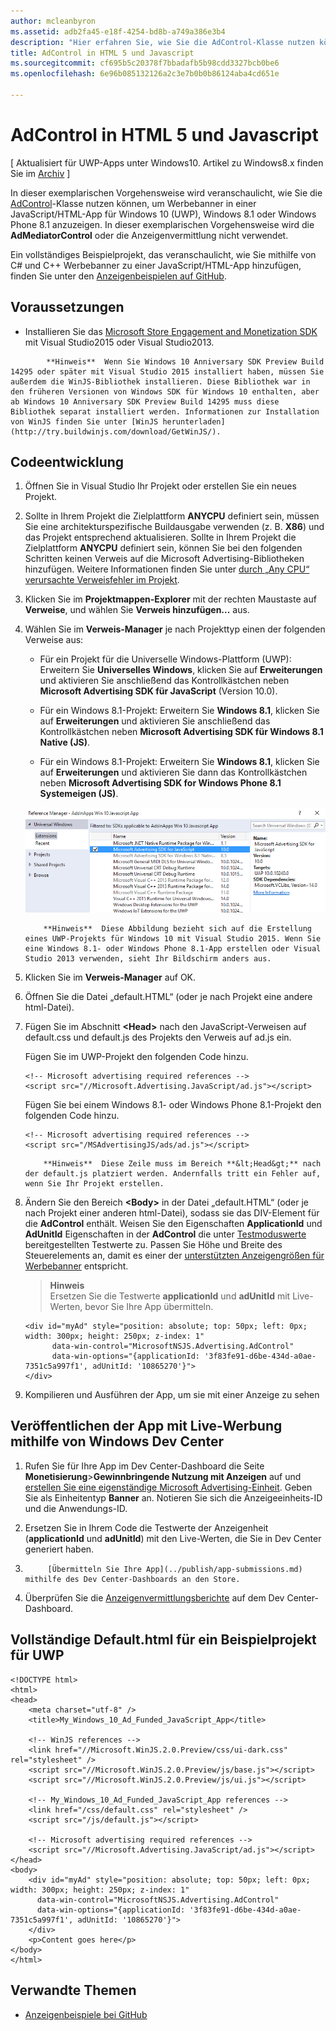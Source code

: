 ```yaml
---
author: mcleanbyron
ms.assetid: adb2fa45-e18f-4254-bd8b-a749a386e3b4
description: "Hier erfahren Sie, wie Sie die AdControl-Klasse nutzen können, um Werbebanner in einer JavaScript/HTML-App für Windows 10 (UWP), Windows 8.1 oder Windows Phone 8.1 anzuzeigen."
title: AdControl in HTML 5 und Javascript
ms.sourcegitcommit: cf695b5c20378f7bbadafb5b98cdd3327bcb0be6
ms.openlocfilehash: 6e96b085132126a2c3e7b0b0b86124aba4cd651e

---
```


# AdControl in HTML 5 und Javascript


\[ Aktualisiert für UWP-Apps unter Windows10. Artikel zu Windows8.x finden Sie im [Archiv](http://go.microsoft.com/fwlink/p/?linkid=619132) \]

In dieser exemplarischen Vorgehensweise wird veranschaulicht, wie Sie die [AdControl](https://msdn.microsoft.com/library/windows/apps/microsoft.advertising.winrt.ui.adcontrol.aspx)-Klasse nutzen können, um Werbebanner in einer JavaScript/HTML-App für Windows 10 (UWP), Windows 8.1 oder Windows Phone 8.1 anzuzeigen. In dieser exemplarischen Vorgehensweise wird die **AdMediatorControl** oder die Anzeigenvermittlung nicht verwendet.

Ein vollständiges Beispielprojekt, das veranschaulicht, wie Sie mithilfe von C# und C++ Werbebanner zu einer JavaScript/HTML-App hinzufügen, finden Sie unter den [Anzeigenbeispielen auf GitHub](http://aka.ms/githubads).

## Voraussetzungen


* Installieren Sie das [Microsoft Store Engagement and Monetization SDK](http://aka.ms/store-em-sdk) mit Visual Studio2015 oder Visual Studio2013.

> 
            **Hinweis**  Wenn Sie Windows 10 Anniversary SDK Preview Build 14295 oder später mit Visual Studio 2015 installiert haben, müssen Sie außerdem die WinJS-Bibliothek installieren. Diese Bibliothek war in den früheren Versionen von Windows SDK für Windows 10 enthalten, aber ab Windows 10 Anniversary SDK Preview Build 14295 muss diese Bibliothek separat installiert werden. Informationen zur Installation von WinJS finden Sie unter [WinJS herunterladen](http://try.buildwinjs.com/download/GetWinJS/).

## Codeentwicklung

1. Öffnen Sie in Visual Studio Ihr Projekt oder erstellen Sie ein neues Projekt.

2. Sollte in Ihrem Projekt die Zielplattform **ANYCPU** definiert sein, müssen Sie eine architekturspezifische Buildausgabe verwenden (z. B. **X86**) und das Projekt entsprechend aktualisieren. Sollte in Ihrem Projekt die Zielplattform **ANYCPU** definiert sein, können Sie bei den folgenden Schritten keinen Verweis auf die Microsoft Advertising-Bibliotheken hinzufügen. Weitere Informationen finden Sie unter [durch „Any CPU“ verursachte Verweisfehler im Projekt](known-issues-for-the-advertising-libraries.md#reference_errors).

3.  Klicken Sie im **Projektmappen-Explorer** mit der rechten Maustaste auf **Verweise**, und wählen Sie **Verweis hinzufügen...** aus.

4.  Wählen Sie im **Verweis-Manager** je nach Projekttyp einen der folgenden Verweise aus:

    -   Für ein Projekt für die Universelle Windows-Plattform (UWP): Erweitern Sie **Universelles Windows**, klicken Sie auf **Erweiterungen** und aktivieren Sie anschließend das Kontrollkästchen neben **Microsoft Advertising SDK für JavaScript** (Version 10.0).

    -   Für ein Windows 8.1-Projekt: Erweitern Sie **Windows 8.1**, klicken Sie auf **Erweiterungen** und aktivieren Sie anschließend das Kontrollkästchen neben **Microsoft Advertising SDK für Windows 8.1 Native (JS)**.

    -   Für ein Windows 8.1-Projekt: Erweitern Sie **Windows 8.1**, klicken Sie auf **Erweiterungen** und aktivieren Sie dann das Kontrollkästchen neben **Microsoft Advertising SDK for Windows Phone 8.1 Systemeigen (JS)**.

    ![javascriptaddreference](images/13-f7f6d6a6-161e-4f17-995d-1236d0b5d9f2.png)

    > 
            **Hinweis**  Diese Abbildung bezieht sich auf die Erstellung eines UWP-Projekts für Windows 10 mit Visual Studio 2015. Wenn Sie eine Windows 8.1- oder Windows Phone 8.1-App erstellen oder Visual Studio 2013 verwenden, sieht Ihr Bildschirm anders aus.

5.  Klicken Sie im **Verweis-Manager** auf OK.

6.  Öffnen Sie die Datei „default.HTML“ (oder je nach Projekt eine andere html-Datei).

7.  Fügen Sie im Abschnitt **&lt;Head&gt;** nach den JavaScript-Verweisen auf default.css und default.js des Projekts den Verweis auf ad.js ein.

    Fügen Sie im UWP-Projekt den folgenden Code hinzu.

    ``` syntax
    <!-- Microsoft advertising required references -->
    <script src="//Microsoft.Advertising.JavaScript/ad.js"></script>
    ```

    Fügen Sie bei einem Windows 8.1- oder Windows Phone 8.1-Projekt den folgenden Code hinzu.

    ``` syntax
    <!-- Microsoft advertising required references -->
    <script src="/MSAdvertisingJS/ads/ad.js"></script>
    ```

    > 
            **Hinweis**  Diese Zeile muss im Bereich **&lt;Head&gt;** nach der default.js platziert werden. Andernfalls tritt ein Fehler auf, wenn Sie Ihr Projekt erstellen.

8.  Ändern Sie den Bereich **&lt;Body&gt;** in der Datei „default.HTML“ (oder je nach Projekt einer anderen html-Datei), sodass sie das DIV-Element für die **AdControl** enthält. Weisen Sie den Eigenschaften **ApplicationId** und **AdUnitId** Eigenschaften in der **AdControl** die unter [Testmoduswerte](test-mode-values.md) bereitgestellten Testwerte zu. Passen Sie Höhe und Breite des Steuerelements an, damit es einer der [unterstützten Anzeigengrößen für Werbebanner](supported-ad-sizes-for-banner-ads.md) entspricht.

    > **Hinweis**  
    Ersetzen Sie die Testwerte **applicationId** und **adUnitId** mit Live-Werten, bevor Sie Ihre App übermitteln.

    ``` syntax
    <div id="myAd" style="position: absolute; top: 50px; left: 0px; width: 300px; height: 250px; z-index: 1"
          data-win-control="MicrosoftNSJS.Advertising.AdControl"
          data-win-options="{applicationId: '3f83fe91-d6be-434d-a0ae-7351c5a997f1', adUnitId: '10865270'}">
    </div>
    ```

9.  Kompilieren und Ausführen der App, um sie mit einer Anzeige zu sehen

## Veröffentlichen der App mit Live-Werbung mithilfe von Windows Dev Center


1.  Rufen Sie für Ihre App im Dev Center-Dashboard die Seite **Monetisierung**&gt;**Gewinnbringende Nutzung mit Anzeigen** auf und [erstellen Sie eine eigenständige Microsoft Advertising-Einheit](../publish/monetize-with-ads.md). Geben Sie als Einheitentyp **Banner** an. Notieren Sie sich die Anzeigeeinheits-ID und die Anwendungs-ID.

2.  Ersetzen Sie in Ihrem Code die Testwerte der Anzeigenheit (**applicationId** und **adUnitId**) mit den Live-Werten, die Sie in Dev Center generiert haben.

3.  
            [Übermitteln Sie Ihre App](../publish/app-submissions.md) mithilfe des Dev Center-Dashboards an den Store.

4.  Überprüfen Sie die [Anzeigenvermittlungsberichte](../publish/advertising-performance-report.md) auf dem Dev Center-Dashboard.

## Vollständige Default.html für ein Beispielprojekt für UWP


``` syntax
<!DOCTYPE html>
<html>
<head>
    <meta charset="utf-8" />
    <title>My_Windows_10_Ad_Funded_JavaScript_App</title>

    <!-- WinJS references -->
    <link href="//Microsoft.WinJS.2.0.Preview/css/ui-dark.css" rel="stylesheet" />
    <script src="//Microsoft.WinJS.2.0.Preview/js/base.js"></script>
    <script src="//Microsoft.WinJS.2.0.Preview/js/ui.js"></script>

    <!-- My_Windows_10_Ad_Funded_JavaScript_App references -->
    <link href="/css/default.css" rel="stylesheet" />
    <script src="/js/default.js"></script>

    <!-- Microsoft advertising required references -->
    <script src="//Microsoft.Advertising.JavaScript/ad.js"></script>
</head>
<body>
    <div id="myAd" style="position: absolute; top: 50px; left: 0px; width: 300px; height: 250px; z-index: 1"
      data-win-control="MicrosoftNSJS.Advertising.AdControl"
      data-win-options="{applicationId: '3f83fe91-d6be-434d-a0ae-7351c5a997f1', adUnitId: '10865270'}">
    </div>
    <p>Content goes here</p>
</body>
</html>
```

## Verwandte Themen

* [Anzeigenbeispiele bei GitHub](http://aka.ms/githubads)
 

 



<!--HONumber=Jun16_HO4-->


